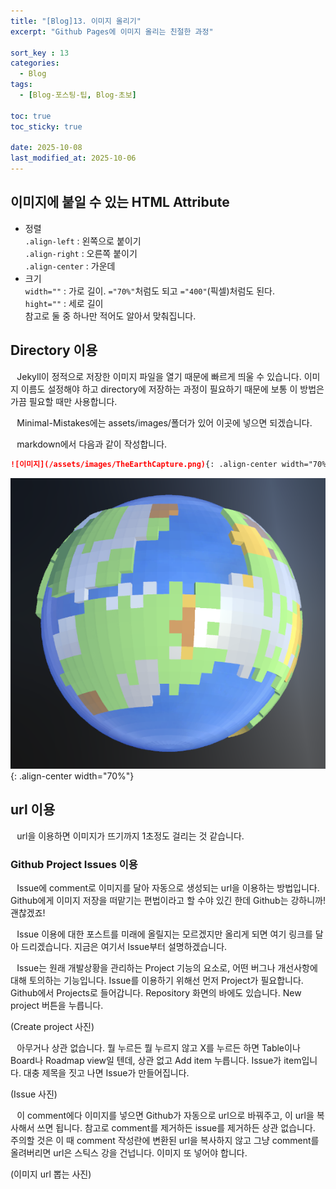 ```yaml
---
title: "[Blog]13. 이미지 올리기"
excerpt: "Github Pages에 이미지 올리는 친절한 과정"

sort_key : 13
categories:
  - Blog
tags:
  - [Blog-포스팅-팁, Blog-초보]

toc: true
toc_sticky: true

date: 2025-10-08
last_modified_at: 2025-10-06
---
```


## 이미지에 붙일 수 있는 HTML Attribute
- 정렬  
  `.align-left` : 왼쪽으로 붙이기  
  `.align-right` : 오른쪽 붙이기  
  `.align-center` : 가운데 
- 크기  
  `width=""` : 가로 길이. `="70%"`처럼도 되고 `="400"`(픽셀)처럼도 된다.  
  `hight=""` : 세로 길이  
  참고로 둘 중 하나만 적어도 알아서 맞춰집니다.

## Directory 이용
⠀Jekyll이 정적으로 저장한 이미지 파일을 열기 때문에 빠르게 띄울 수 있습니다. 이미지 이름도 설정해야 하고 directory에 저장하는 과정이 필요하기 때문에 보통 이 방법은 가끔 필요할 때만 사용합니다.

⠀Minimal-Mistakes에는 assets/images/폴더가 있어 이곳에 넣으면 되겠습니다.

⠀markdown에서 다음과 같이 작성합니다.
```markdown
![이미지](/assets/images/TheEarthCapture.png){: .align-center width="70%"}
```
![이미지](/assets/images/TheEarthCapture.png){: .align-center width="70%"}

## url 이용
⠀url을 이용하면 이미지가 뜨기까지 1초정도 걸리는 것 같습니다.

### Github Project Issues 이용
⠀Issue에 comment로 이미지를 달아 자동으로 생성되는 url을 이용하는 방법입니다. Github에게 이미지 저장을 떠맡기는 편법이라고 할 수야 있긴 한데 Github는 강하니까! 괜찮겠죠!

⠀Issue 이용에 대한 포스트를 미래에 올릴지는 모르겠지만 올리게 되면 여기 링크를 달아 드리겠습니다. 지금은 여기서 Issue부터 설명하겠습니다.

⠀Issue는 원래 개발상황을 관리하는 Project 기능의 요소로, 어떤 버그나 개선사항에 대해 토의하는 기능입니다. Issue를 이용하기 위해선 먼저 Project가 필요합니다. Github에서 Projects로 들어갑니다. Repository 화면의 바에도 있습니다. New project 버튼을 누릅니다.

(Create project 사진)

⠀아무거나 상관 없습니다. 뭘 누르든 뭘 누르지 않고 X를 누르든 하면 Table이나 Board나 Roadmap view일 텐데, 상관 없고 Add item 누릅니다. Issue가 item입니다. 대충 제목을 짓고 나면 Issue가 만들어집니다.

(Issue 사진)

⠀이 comment에다 이미지를 넣으면 Github가 자동으로 url으로 바꿔주고, 이 url을 복사해서 쓰면 됩니다. 참고로 comment를 제거하든 issue를 제거하든 상관 없습니다. 주의할 것은 이 때 comment 작성란에 변환된 url을 복사하지 않고 그냥 comment를 올려버리면 url은 스틱스 강을 건넙니다. 이미지 또 넣어야 합니다.

(이미지 url 뽑는 사진)